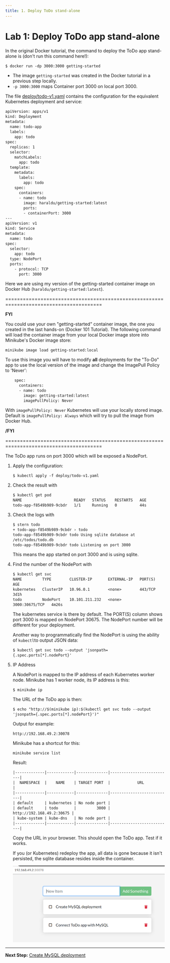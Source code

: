 ```yaml
---
title: 1. Deploy ToDo stand-alone
---
```


# Lab 1: Deploy ToDo app stand-alone

In the original Docker tutorial, the command to deploy the ToDo app stand-alone is (don't run this command here!):

```
$ docker run -dp 3000:3000 getting-started
```

* The image `getting-started` was created in the Docker tutorial in a previous step locally.
* `-p 3000:3000` maps Container port 3000 on local port 3000.

The file [deploy/todo-v1.yaml](../deploy/todo-v1.yaml) contains the configuration for the equivalent Kubernetes deployment and service:

```
apiVersion: apps/v1
kind: Deployment
metadata:
  name: todo-app
  labels:
    app: todo
spec:
  replicas: 1
  selector:
    matchLabels:
      app: todo
  template:
    metadata:
      labels:
        app: todo
    spec:
      containers:
      - name: todo
        image: haraldu/getting-started:latest
        ports:
        - containerPort: 3000
---
apiVersion: v1
kind: Service
metadata:
  name: todo
spec:
  selector:
    app: todo
  type: NodePort
  ports:
    - protocol: TCP
      port: 3000
```

Here we are using my version of the getting-started container image on Docker Hub (`haraldu/getting-started:latest`).

=======================================================================================

**FYI** 

You could use your own "getting-started" container image, the one you created in the last hands-on (Docker 101 Tutorial). The following command will load the container image from your local Docker image store into Minikube's Docker image store:

```
minikube image load getting-started:local
```

To use this image you will have to modify **all** deployments for the "To-Do" app to use the local version of the image and change the ImagePull Policy to 'Never':

```
    spec:
      containers:
      - name: todo
        image: getting-started:latest
        imagePullPolicy: Never
```

With `imagePullPolicy: Never` Kubernetes will use your locally stored image. Default is `imagePullPolicy: Always` which will try to pull the image from Docker Hub.

**/FYI**

=======================================================================================

The ToDo app runs on port 3000 which will be exposed a NodePort.

1. Apply the configuration:

    ```
    $ kubectl apply -f deploy/todo-v1.yaml
    ```

2. Check the result with

    ```
    $ kubectl get pod
    NAME                       READY   STATUS    RESTARTS   AGE
    todo-app-f8549b989-9cbdr   1/1     Running   0          44s
    ```

3. Check the logs with

    ```
    $ stern todo
    + todo-app-f8549b989-9cbdr › todo
    todo-app-f8549b989-9cbdr todo Using sqlite database at /etc/todos/todo.db
    todo-app-f8549b989-9cbdr todo Listening on port 3000
    ```

    This means the app started on port 3000 and is using sqlite.

4. Find the number of the NodePort with

    ```
    $ kubectl get svc
    NAME         TYPE        CLUSTER-IP       EXTERNAL-IP   PORT(S)          AGE
    kubernetes   ClusterIP   10.96.0.1        <none>        443/TCP          3d1h
    todo         NodePort    10.101.211.232   <none>        3000:30675/TCP   4m26s
    ```

    The kubernetes service is there by default.
    The PORT(S) column shows port 3000 is mapped on NodePort 30675. The NodePort number will be different for your deployment.

    Another way to programmatically find the NodePort is using the ability of `kubectl`to output JSON data:

    ```
    $ kubectl get svc todo --output 'jsonpath={.spec.ports[*].nodePort}'
    ```

5. IP Address

    A NodePort is mapped to the IP address of each Kubernetes worker node. Minikube has 1 worker node, its IP address is this:

    ```
    $ minikube ip
    ```

    The URL of the ToDo app is then:

    ``` 
    $ echo "http://$(minikube ip):$(kubectl get svc todo --output 'jsonpath={.spec.ports[*].nodePort}')"
    ```

    Output for example:
    ```
    http://192.168.49.2:30078
    ```

    Minikube has a shortcut for this:

    ```
    minikube service list
    ```

    Result:

    ```
    |-------------|------------|--------------|---------------------------|
    |  NAMESPACE  |    NAME    | TARGET PORT  |            URL            |
    |-------------|------------|--------------|---------------------------|
    | default     | kubernetes | No node port |
    | default     | todo       |         3000 | http://192.168.49.2:30675 |
    | kube-system | kube-dns   | No node port |
    |-------------|------------|--------------|---------------------------|
    ```

    Copy the URL in your browser. This should open the ToDo app. Test if it works. 

    If you (or Kubernetes) redeploy the app, all data is gone because it isn't persisted, the sqlite database resides inside the container.

    ![](todo-app.png)

---

**Next Step:** [Create MySQL deployment](lab2.md) 
